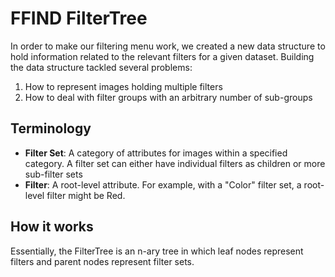 # FFIND FilterTree
In order to make our filtering menu work, we created a new data structure to hold information related to the relevant filters for a given dataset. Building the data structure tackled several problems:
1. How to represent images holding multiple filters
2. How to deal with filter groups with an arbitrary number of sub-groups

## Terminology
* **Filter Set**: A category of attributes for images within a specified category. A filter set can either have individual filters as children or more sub-filter sets
* **Filter**: A root-level attribute. For example, with a "Color" filter set, a root-level filter might be Red.

## How it works
Essentially, the FilterTree is an n-ary tree in which leaf nodes represent filters and parent nodes represent filter sets.